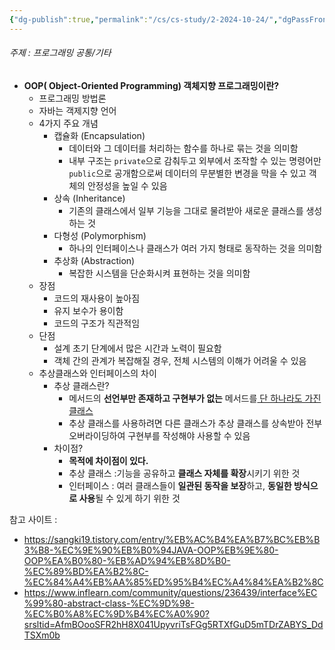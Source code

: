 ```yaml
---
{"dg-publish":true,"permalink":"/cs/cs-study/2-2024-10-24/","dgPassFrontmatter":true,"noteIcon":""}
---
```



###### 주제 : 프로그래밍 공통/기타

- **OOP( Object-Oriented Programming) 객체지향  프로그래밍이란?**
	- 프로그래밍 방법론
	- 자바는 객제지향 언어
	- 4가지 주요 개념
		- 캡슐화 (Encapsulation)
			- 데이터와 그 데이터를 처리하는 함수를 하나로 묶는 것을 의미함
			- 내부 구조는 `private`으로 감춰두고 외부에서 조작할 수 있는 명령어만 `public`으로 공개함으로써 데이터의 무분별한 변경을 막을 수 있고 객체의 안정성을 높일 수 있음
		- 상속 (Inheritance)
			- 기존의 클래스에서 일부 기능을 그대로 물려받아 새로운 클래스를 생성하는 것
		- 다형성 (Polymorphism)
			- 하나의 인터페이스나 클래스가 여러 가지 형태로 동작하는 것을 의미함
		- 추상화 (Abstraction)
			- 복잡한 시스템을 단순화시켜 표현하는 것을 의미함
	- 장점
		- 코드의 재사용이 높아짐
		- 유지 보수가 용이함
		- 코드의 구조가 직관적임
	- 단점
		- 설계 초기 단계에서 많은 시간과 노력이 필요함
		- 객체 간의 관계가 복잡해질 경우, 전체 시스템의 이해가 어려울 수 있음
	- 추상클래스와 인터페이스의 차이
		- 추상 클래스란?
			- 메서드의 **선언부만 존재하고 구현부가 없는** 메서드를<u> 단 하나라도 가진 클래스</u>
			- 추상 클래스를 사용하려면 다른 클래스가 추상 클래스를 상속받아 전부 오버라이딩하여 구현부를 작성해야 사용할 수 있음 
		- 차이점?
			- **목적에 차이점이 있다.**
			- 추상 클래스 :기능을 공유하고 **클래스 자체를 확장**시키기 위한 것
			- 인터페이스 : 여러 클래스들이 **일관된 동작을 보장**하고, **동일한 방식으로 사용**될 수 있게 하기 위한 것




참고 사이트 : 
- https://sangki19.tistory.com/entry/%EB%AC%B4%EA%B7%BC%EB%B3%B8-%EC%9E%90%EB%B0%94JAVA-OOP%EB%9E%80-OOP%EA%B0%80-%EB%AD%94%EB%8D%B0-%EC%89%BD%EA%B2%8C-%EC%84%A4%EB%AA%85%ED%95%B4%EC%A4%84%EA%B2%8C
- https://www.inflearn.com/community/questions/236439/interface%EC%99%80-abstract-class-%EC%9D%98-%EC%B0%A8%EC%9D%B4%EC%A0%90?srsltid=AfmBOooSFR2hH8X041UpyvriTsFGg5RTXfGuD5mTDrZABYS_DdTSXm0b